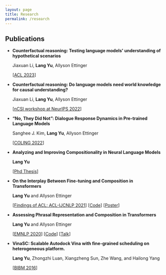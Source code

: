 ```yaml
---
layout: page
title: Research
permalink: /research
---
```


## Publications

- **Counterfactual reasoning: Testing language models' understanding of hypothetical scenarios**

   Jiaxuan Li, **Lang Yu**, Allyson Ettinger

   [[ACL 2023](https://aclanthology.org/2023.acl-short.70.pdf)]

- **Counterfactual reasoning: Do language models need world knowledge for causal understanding?**

   Jiaxuan Li, **Lang Yu**, Allyson Ettinger

   [[nCSI workshop at NeurIPS 2022](https://arxiv.org/abs/2212.03278)]

- **“No, They Did Not”: Dialogue Response Dynamics in Pre-trained Language Models**

   Sanghee J. Kim, **Lang Yu**, Allyson Ettinger

   [[COLING 2022](https://aclanthology.org/2022.coling-1.72/)]

- **Analyzing and Improving Compositionality in Neural Language Models**

   **Lang Yu**

   [[Phd Thesis](https://knowledge.uchicago.edu/record/3009)]

- **On the Interplay Between Fine-tuning and Composition in Transformers**

   **Lang Yu** and Allyson Ettinger

   [[Findings of ACL: ACL-IJCNLP 2021](https://arxiv.org/pdf/2105.14668.pdf)] [[Code](https://github.com/yulang/fine-tuning-and-composition-in-transformers)] [[Poster](files/acl_poster.pdf)]

- **Assessing Phrasal Representation and Composition in Transformers**

   **Lang Yu** and Allyson Ettinger

   [[EMNLP 2020](https://www.aclweb.org/anthology/2020.emnlp-main.397.pdf)] [[Code](https://github.com/yulang/phrasal-composition-in-transformers)] [[Talk](https://slideslive.com/38939299/assessing-phrasal-representation-and-composition-in-transformers)]


- **VinaSC: Scalable Autodock Vina with fine-grained scheduling on heterogeneous platform.**

   **Lang Yu**, Zhongzhi Luan, Xiangzheng Sun, Zhe Wang, and Hailong Yang

   [[BIBM 2016](https://ieeexplore.ieee.org/document/7822624)]
